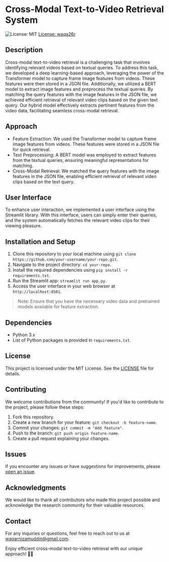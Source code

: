 # Cross-Modal Text-to-Video Retrieval System

![License: MIT](https://img.shields.io/badge/License-MIT-yellow.svg)
[License: waqa26r](https://github.com/waqa26r)

## Description

Cross-modal text-to-video retrieval is a challenging task that involves identifying relevant videos based on textual queries. To address this task, we developed a deep learning-based approach, leveraging the power of the Transformer model to capture frame image features from videos. These features were then stored in a JSON file. Additionally, we utilized a BERT model to extract image features and preprocess the textual queries. By matching the query features with the image features in the JSON file, we achieved efficient retrieval of relevant video clips based on the given text query. Our hybrid model effectively extracts pertinent features from the video data, facilitating seamless cross-modal retrieval.

## Approach

- Feature Extraction: We used the Transformer model to capture frame image features from videos. These features were stored in a JSON file for quick retrieval.
- Text Preprocessing: A BERT model was employed to extract features from the textual queries, ensuring meaningful representations for matching.
- Cross-Modal Retrieval: We matched the query features with the image features in the JSON file, enabling efficient retrieval of relevant video clips based on the text query.

## User Interface

To enhance user interaction, we implemented a user interface using the Streamlit library. With this interface, users can simply enter their queries, and the system automatically fetches the relevant video clips for their viewing pleasure.

## Installation and Setup

1. Clone this repository to your local machine using `git clone https://github.com/your-username/your-repo.git`.
2. Navigate to the project directory: `cd your-repo`.
3. Install the required dependencies using `pip install -r requirements.txt`.
4. Run the Streamlit app: `streamlit run app.py`.
5. Access the user interface in your web browser at `http://localhost:8501`.

> Note: Ensure that you have the necessary video data and pretrained models available for feature extraction.

## Dependencies

- Python 3.x
- List of Python packages is provided in `requirements.txt`.

## License

This project is licensed under the MIT License. See the [LICENSE](LICENSE) file for details.

## Contributing

We welcome contributions from the community! If you'd like to contribute to the project, please follow these steps:

1. Fork this repository.
2. Create a new branch for your feature: `git checkout -b feature-name`.
3. Commit your changes: `git commit -m "Add feature"`.
4. Push to the branch: `git push origin feature-name`.
5. Create a pull request explaining your changes.

## Issues

If you encounter any issues or have suggestions for improvements, please [open an issue](https://github.com/waqa26r/Text-to-VideoRetrieval/issues).

## Acknowledgments

We would like to thank all contributors who made this project possible and acknowledge the research community for their valuable resources.

## Contact

For any inquiries or questions, feel free to reach out to us at waqarnizamuddin@gmail.com.

Enjoy efficient cross-modal text-to-video retrieval with our unique approach! 🎥📝
